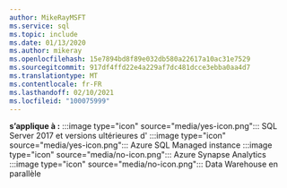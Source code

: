 ```yaml
---
author: MikeRayMSFT
ms.service: sql
ms.topic: include
ms.date: 01/13/2020
ms.author: mikeray
ms.openlocfilehash: 15e7894bd8f89e032db580a22617a10ac31e7529
ms.sourcegitcommit: 917df4ffd22e4a229af7dc481dcce3ebba0aa4d7
ms.translationtype: MT
ms.contentlocale: fr-FR
ms.lasthandoff: 02/10/2021
ms.locfileid: "100075999"
---
```

<Token>**s’applique à :** :::image type="icon" source="media/yes-icon.png"::: SQL Server 2017 et versions ultérieures d' :::image type="icon" source="media/yes-icon.png"::: Azure SQL Managed instance :::image type="icon" source="media/no-icon.png"::: Azure Synapse Analytics :::image type="icon" source="media/no-icon.png"::: Data Warehouse en parallèle</Token>
